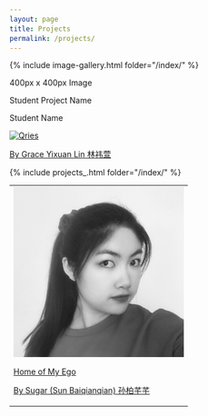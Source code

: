 ```yaml
---
layout: page
title: Projects
permalink: /projects/
---
```


{% include image-gallery.html folder="/index/" %}

400px x 400px Image

Student Project Name

Student Name

<a href="http://phi.archi/"><img alt="Qries" src="https://github.com/KeanMGC/2021fall3yr-studio/blob/25ddd2c527b444af96eb69da5728de851d10b922/MME.jpg" width="300" ><br>


  
[By Grace Yixuan Lin 林祎萱](link)

[comment]: <> (please refer to _incluedes/projects_.html to add your photo)

{% include projects_.html folder="/index/" %}

  
<table style="width:100%; border-collapse: collapse; border: none;">
  <tr style="border: none;">
    <td style="border: none;">
        <a href="https://sunbaiqianqian.github.io/SunBaiqianqian-Portfolio/"><img alt="selfie" src="https://github.com/SunBaiqianqian/SunBaiqianqian-Portfolio/blob/master/assets/selfie.jpg?raw=true" width="300" >

[Home of My Ego](https://sunbaiqianqian.github.io/SunBaiqianqian-Portfolio/)

[By Sugar (Sun Baiqianqian) 孙柏芊芊](https://sunbaiqianqian.github.io/SunBaiqianqian-Portfolio/)
